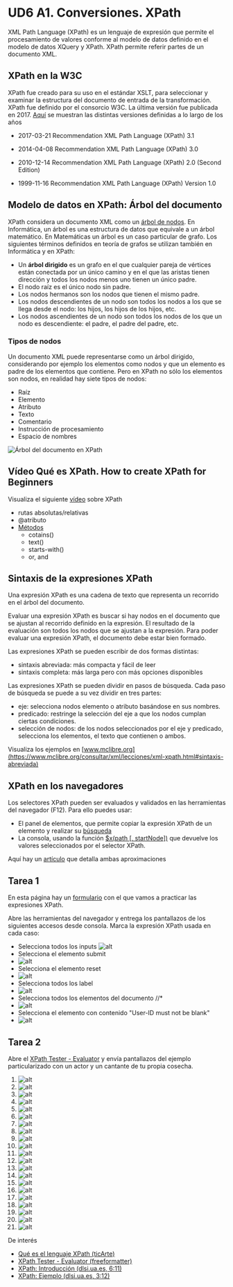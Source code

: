#  UD6 A1. Conversiones. XPath

XML Path Language (XPath) es un lenguaje de expresión que permite el procesamiento de valores conforme al modelo de datos definido en el modelo de datos XQuery y XPath.
XPath permite referir partes de un documento  XML.

## XPath en la W3C

XPath fue creado para su uso en el estándar XSLT,  para seleccionar y examinar la estructura del documento de entrada de la transformación. XPath fue definido por el consorcio W3C. La última versión fue publicada en 2017. [Aquí](https://www.w3.org/TR/xpath/) se muestran las distintas versiones definidas a lo largo de los años
- 2017-03-21	Recommendation	XML Path Language (XPath) 3.1

- 2014-04-08	Recommendation	XML Path Language (XPath) 3.0

- 2010-12-14	Recommendation	XML Path Language (XPath) 2.0 (Second Edition)

- 1999-11-16	Recommendation	XML Path Language (XPath) Version 1.0

## Modelo de datos en XPath: Árbol del documento

XPath considera un documento XML como un [árbol de nodos](https://www.mclibre.org/consultar/xml/lecciones/xml-xpath.html#arbol-documento). En Informática, un árbol es una estructura de datos que equivale a un árbol matemático. En Matemáticas un árbol es un caso particular de grafo. Los siguientes términos definidos en teoría de grafos se utilizan también en Informática y en XPath:
- Un **árbol dirigido** es un grafo en el que cualquier pareja de vértices están conectada por un único camino y en el que las aristas tienen dirección y todos los nodos menos uno tienen un único padre.
- El nodo raíz es el único nodo sin padre. 
- Los nodos hermanos son los nodos que tienen el mismo padre.
- Los nodos descendientes de un nodo son todos los nodos a los que se llega desde el nodo: los hijos, los hijos de los hijos, etc.
- Los nodos ascendientes de un nodo son todos los nodos de los que un nodo es descendiente: el padre, el padre del padre, etc.

### Tipos de nodos
Un documento XML puede representarse como un árbol dirigido, considerando por ejemplo los elementos como nodos y que un elemento es padre de los elementos que contiene. Pero en XPath no sólo los elementos son nodos, en realidad hay siete tipos de nodos:
- Raíz
- Elemento
- Atributo
- Texto
- Comentario
- Instrucción de procesamiento
- Espacio de nombres

![Árbol del documento en XPath](grafos-documento.svg)

## Vídeo Qué es XPath. How to create XPath for Beginners

Visualiza el siguiente  [vídeo](https://youtu.be/U-MZJ6rbqi4) sobre XPath
- rutas absolutas/relativas
- @atributo
- [Métodos](https://www.guru99.com/xpath-selenium.html) 
  - cotains()
  - text()
  - starts-with()
  - or, and
  
## Sintaxis de la expresiones XPath

Una expresión XPath es una cadena de texto que representa un recorrido en el árbol del documento.

Evaluar una expresión XPath es buscar si hay nodos en el documento que se ajustan al recorrido definido en la expresión. El resultado de la evaluación son todos los nodos que se ajustan a la expresión. Para poder evaluar una expresión XPath, el documento debe estar bien formado.

Las expresiones XPath se pueden escribir de dos formas distintas:

- sintaxis abreviada: más compacta y fácil de leer
- sintaxis completa: más larga pero con más opciones disponibles

Las expresiones XPath se pueden dividir en pasos de búsqueda. Cada paso de búsqueda se puede a su vez dividir en tres partes:

- eje: selecciona nodos elemento o atributo basándose en sus nombres.
- predicado: restringe la selección del eje a que los nodos cumplan ciertas condiciones.
- selección de nodos: de los nodos seleccionados por el eje y predicado, selecciona los elementos, el texto que contienen o ambos.

Visualiza los ejemplos en [www.mclibre.org](https://www.mclibre.org/consultar/xml/lecciones/xml-xpath.html#sintaxis-abreviada)

## XPath en los navegadores

Los selectores XPath pueden ser evaluados y validados  en las herramientas del navegador (F12). Para ello puedes usar: 
- El panel de elementos, que permite copiar la expresión XPath de un elemento y realizar su [búsqueda](https://stackoverflow.com/a/22573161)
- La consola, usando la función  [ $x(path [, startNode])](https://developer.chrome.com/docs/devtools/console/utilities/#xpath-function) que devuelve los valores seleccionados por el selector XPath.

Aquí hay un [artículo](https://yizeng.me/2014/03/23/evaluate-and-validate-xpath-css-selectors-in-chrome-developer-tools/) que detalla ambas aproximaciones 

## Tarea 1
En esta página hay un [formulario](https://demo.guru99.com/test/selenium-xpath.html) con el que vamos a practicar las expresiones XPath.

Abre las herramientas del navegador y entrega los pantallazos de los siguientes accesos desde consola. Marca la expresión XPath usada en cada caso:
- Selecciona todos los inputs
  ![alt](capturas/xpath1.png)
- Selecciona el elemento submit
- ![alt](capturas/xpath2.png)
- Selecciona el  elemento reset
- ![alt](capturas/xpath3.png)
- Selecciona todos los label
- ![alt](capturas/xpath4.png)
- Selecciona todos los elementos del documento //*
- ![alt](capturas/xpath5.png)
- Selecciona el elemento con contenido "User-ID must not be blank"
- ![alt](capturas/xpath6.png)

## Tarea 2 
Abre el [XPath Tester - Evaluator](https://www.freeformatter.com/xpath-tester.html#ad-output) y envía pantallazos del ejemplo particularizado con un actor y un cantante de tu propia cosecha.

1. ![alt](capturas/t1.png)
2. ![alt](capturas/t2.png)
3. ![alt](capturas/t3.png)
4. ![alt](capturas/t4.png)
5. ![alt](capturas/t5.png)
6. ![alt](capturas/t6.png)
7. ![alt](capturas/t7.png)
8. ![alt](capturas/t8.png)
9. ![alt](capturas/t9.png)
10. ![alt](capturas/t10.png)
11. ![alt](capturas/t11.png)
12. ![alt](capturas/t12.png)
13. ![alt](capturas/t13.png)
14. ![alt](capturas/14.png)
15. ![alt](capturas/t15.png)
16. ![alt](capturas/t16.png)
17. ![alt](capturas/t17.png)
18. ![alt](capturas/t18.png)
19. ![alt](capturas/t19.png)
20. ![alt](capturas/t20.png)
21. ![alt](capturas/21.png)


De interés
- [Qué es el lenguaje XPath (ticArte)](https://www.ticarte.com/contenido/que-es-el-lenguaje-xpath)
- [XPath Tester - Evaluator (freeformatter)](https://www.freeformatter.com/xpath-tester.html#ad-output)
- [XPath: Introducción (dlsi.ua.es, 6:11)](https://youtu.be/gsikl5FBEXg)
- [XPath: Ejemplo (dlsi.ua.es, 3:12)](https://youtu.be/Cx-r_VU_eu8)
